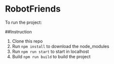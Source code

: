 # RobotFriends
To run the project:

##Instruction
1. Clone this repo
2. Run `npm install` to download the node_modules
3. Run `npm run start` to start in localhost
4. Build `npm run build` to build the project
